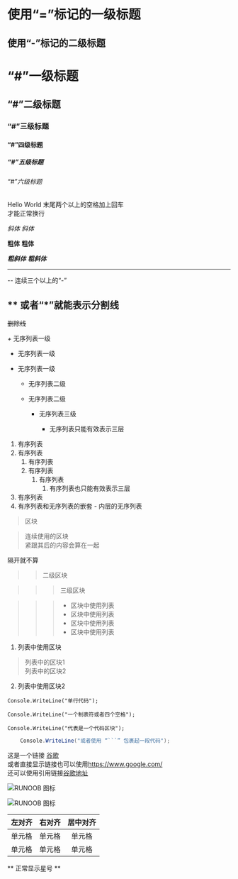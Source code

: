 使用“=”标记的一级标题
=============

使用“-”标记的二级标题
---------------

# “#”一级标题

## “#”二级标题

### “#”三级标题

#### “#”四级标题

##### “#”五级标题

###### “#”六级标题

Hello World
末尾两个以上的空格加上回车  
才能正常换行

_斜体_
*斜体*

__粗体__
**粗体**

___粗斜体___
***粗斜体***

***
-- 连续三个以上的“-”  

** 或者“*”就能表示分割线
---

~~删除线~~  

*+* 无序列表一级

+ 无序列表一级

- 无序列表一级

    * 无序列表二级

    + 无序列表二级

        - 无序列表三级

	        - 无序列表只能有效表示三层

1. 有序列表
2. 有序列表
    1. 有序列表
    2. 有序列表
        1. 有序列表
            1. 有序列表也只能有效表示三层
3. 有序列表  
4. 有序列表和无序列表的嵌套
        - 内层的无序列表

> 区块  

> 连续使用的区块  
紧跟其后的内容会算在一起

隔开就不算

>> 二级区块  

>>> 三级区块  

>>> - 区块中使用列表
>>> - 区块中使用列表
>>> - 区块中使用列表
>>> - 区块中使用列表
1. 列表中使用区块
> 列表中的区块1  
> 列表中的区块2
2. 列表中使用区块2

`Console.WriteLine("单行代码");`  

    Console.WriteLine("一个制表符或者四个空格");  

    Console.WriteLine("代表是一个代码区块");

``` C#
    Console.WriteLine("或者使用 “```” 包裹起一段代码");  
```

这是一个链接 [谷歌](https://www.google.com/)  
或者直接显示链接也可以使用<https://www.google.com/>  
还可以使用引用链接[谷歌地址]

![RUNOOB 图标](http://static.runoob.com/images/runoob-logo.png)

![RUNOOB 图标](http://static.runoob.com/images/runoob-logo.png "可选标题")  

| 左对齐| 右对齐| 居中对齐|
|:-----|-----:|:----:|
| 单元格| 单元格| 单元格|
| 单元格| 单元格| 单元格|

\*\* 正常显示星号 \*\*

[谷歌地址]: http://www.google.com/